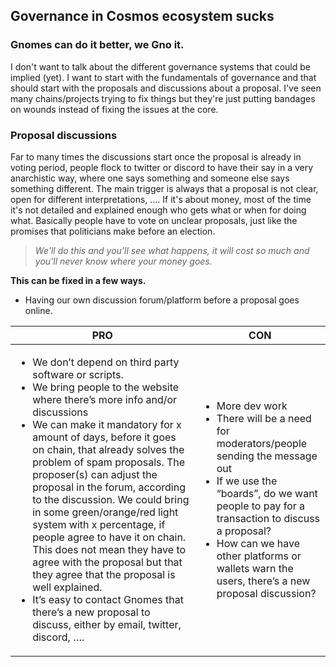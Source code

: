 ## Governance in Cosmos ecosystem sucks
### Gnomes can do it better, we Gno it.
I don't want to talk about the different governance systems that could be implied (yet). I want to start with the fundamentals of governance and that should start with the proposals and discussions about a proposal. I've seen many chains/projects trying to fix things but they're just putting bandages on wounds instead of fixing the issues at the core.

### Proposal discussions
Far to many times the discussions start once the proposal is already in voting period, people flock to twitter or discord to have their say in a very anarchistic way, where one says something and someone else says something different. The main trigger is always that a proposal is not clear, open for different interpretations, .... If it's about money, most of the time it's not detailed and explained enough who gets what or when for doing what. Basically people have to vote on unclear proposals, just like the promises that politicians make before an election.

> _We'll do this and you'll see what happens, it will cost so much and you'll never know_ _where your money goes._

**This can be fixed in a few ways.**

 - Having our own discussion forum/platform before a proposal goes online.
 
| PRO | CON |
|--|--|
| <ul><li>We don’t depend on third party software or scripts.</li><li>We bring people to the website where there’s more info and/or discussions</li><li>We can make it mandatory for x amount of days, before it goes on chain, that already solves the problem of spam proposals. The proposer(s) can adjust the proposal in the forum, according to the discussion. We could bring in some green/orange/red light system with x percentage, if people agree to have it on chain. This does not mean they have to agree with the proposal but that they agree that the proposal is well explained.</li><li>It’s easy to contact Gnomes that there’s a new proposal to discuss, either by email, twitter, discord, ….</li></ul> | <ul><li>More dev work</li><li>There will be a need for moderators/people sending the message out</li><li>If we use the “boards”, do we want people to pay for a transaction to discuss a proposal?</li><li>How can we have other platforms or wallets warn the users, there’s a new proposal discussion?</li></ul> |
